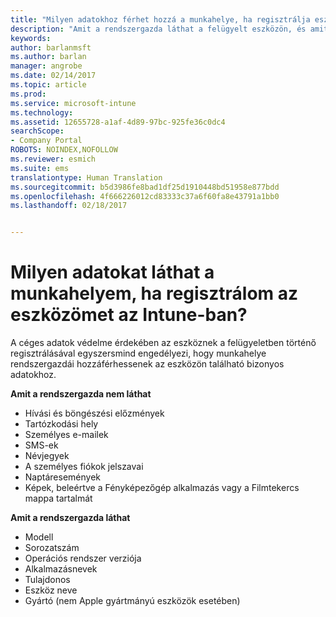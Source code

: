 ```yaml
---
title: "Milyen adatokhoz férhet hozzá a munkahelye, ha regisztrálja eszközét? | Microsoft Docs"
description: "Amit a rendszergazda láthat a felügyelt eszközön, és amit nem."
keywords: 
author: barlanmsft
ms.author: barlan
manager: angrobe
ms.date: 02/14/2017
ms.topic: article
ms.prod: 
ms.service: microsoft-intune
ms.technology: 
ms.assetid: 12655728-a1af-4d89-97bc-925fe36c0dc4
searchScope:
- Company Portal
ROBOTS: NOINDEX,NOFOLLOW
ms.reviewer: esmich
ms.suite: ems
translationtype: Human Translation
ms.sourcegitcommit: b5d3986fe8bad1df25d1910448bd51958e877bdd
ms.openlocfilehash: 4f666226012cd83333c37a6f60fa8e43791a1bb0
ms.lasthandoff: 02/18/2017


---
```


# <a name="what-information-can-my-company-see-when-i-enroll-my-device-in-intune"></a>Milyen adatokat láthat a munkahelyem, ha regisztrálom az eszközömet az Intune-ban?

A céges adatok védelme érdekében az eszköznek a felügyeletben történő regisztrálásával egyszersmind engedélyezi, hogy munkahelye rendszergazdái hozzáférhessenek az eszközön található bizonyos adatokhoz.

**Amit a rendszergazda nem láthat**

- Hívási és böngészési előzmények
-    Tartózkodási hely
- Személyes e-mailek
- SMS-ek
- Névjegyek
-    A személyes fiókok jelszavai
- Naptáresemények
- Képek, beleértve a Fényképezőgép alkalmazás vagy a Filmtekercs mappa tartalmát

**Amit a rendszergazda láthat**

-   Modell
-   Sorozatszám
-   Operációs rendszer verziója
-   Alkalmazásnevek
-   Tulajdonos
-   Eszköz neve
-   Gyártó (nem Apple gyártmányú eszközök esetében)

